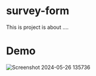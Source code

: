 # survey-form
This is project is about ....

# Demo
![Screenshot 2024-05-26 135736](https://github.com/ahzamir/survey-form/assets/96838030/d2d4b237-003f-4eff-8fb2-936794a33f04)
